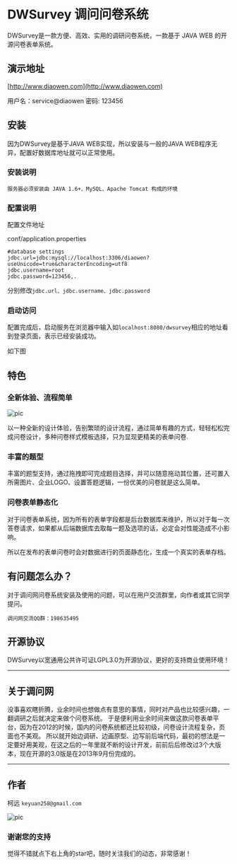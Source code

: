 # DWSurvey 调问问卷系统

DWSurvey是一款方便、高效、实用的调研问卷系统，一款基于 JAVA WEB 的开源问卷表单系统。

## 演示地址

[http://www.diaowen.com](http://www.diaowen.com)

用户名：service@diaowen  密码: 123456

## 安装

因为DWSurvey是基于JAVA WEB实现，所以安装与一般的JAVA WEB程序无异，配置好数据库地址就可以正常使用。

### 安装说明

	服务器必须安装由 JAVA 1.6+、MySQL、Apache Tomcat 构成的环境

### 配置说明

配置文件地址

conf/application.properties

	#database settings
	jdbc.url=jdbc:mysql://localhost:3306/diaowen?useUnicode=true&characterEncoding=utf8
	jdbc.username=root
	jdbc.password=123456,.

分别修改```jdbc.url、jdbc.username、jdbc.password```

### 启动访问

配置完成后，启动服务在浏览器中输入如```localhost:8080/dwsurvey```相应的地址看到登录页面，表示已经安装成功。

如下图

## 特色

### 全新体验、流程简单

![pic](/resources/install/dwsurvey-git-1.png)

以一种全新的设计体验，告别繁琐的设计流程，通过简单有趣的方式，轻轻松松完成问卷设计，多种问卷样式模板选择，只为显现更精美的表单问卷.

### 丰富的题型 

丰富的题型支持，通过拖拽即可完成题目选择，并可以随意拖动其位置，还可置入所需图片、企业LOGO、设置答题逻辑，一份优美的问卷就是这么简单。

### 问卷表单静态化

对于问卷表单系统，因为所有的表单字段都是后台数据库来维护，所以对于每一次答卷请求，如果都从后端数据库去取每一题及选项的话，必定会对性能造成不小影响。

所以在发布的表单问卷时会对数据进行的页面静态化，生成一个真实的表单存档。

## 有问题怎么办？

对于调问网问卷系统安装及使用的问题，可以在用户交流群里，向作者或其它同学提问。

```调问网交流QQ群：198635495 ```

## 开源协议

DWSurvey以宽通用公共许可证LGPL3.0为开源协议，更好的支持商业使用环境！

- - -

## 关于调问网

没事喜欢瞎折腾，业余时间也想做点有意思的事情，同时对产品也比较感兴趣，一翻调研之后就决定来做个问卷系统。
于是便利用业余时间来做这款问卷表单平台，因为在2012的时候，国内的问卷系统都还比较初级，问卷设计流程复杂，页面也不美观。
所以就开始边调研、边画原型、边写前后端代码，最初的想法是一定要好用美观，在这之后的一年里就不断的设计开发，前前后后修改过3个大版本，现在开源的3.0版是在2013年9月份完成的。

- - -

## 作者

 柯远 ```keyuan258@gmail.com```

 ![pic](/resources/install/FF270C289E5AC672250B797A913AEE47.png)

### 谢谢您的支持

 觉得不错就点下右上角的star吧，随时关注我们的动态，非常感谢！
